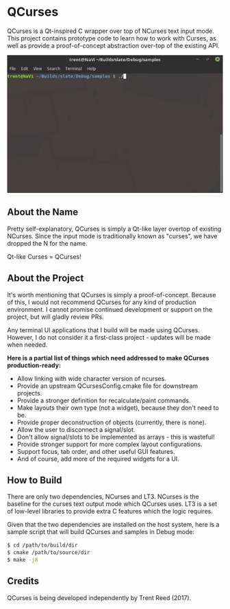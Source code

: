 QCurses
=======

QCurses is a Qt-inspired C wrapper over top of NCurses text input mode.
This project contains prototype code to learn how to work with Curses,
as well as provide a proof-of-concept abstraction over-top of the existing API.

![QCurses Label Sample](docs/images/qcurses-label.gif)

About the Name
--------------

Pretty self-explanatory, QCurses is simply a Qt-like layer overtop of existing NCurses.
Since the input mode is traditionally known as "curses", we have dropped the N for the name.

Qt-like Curses = QCurses!

About the Project
-----------------

It's worth mentioning that QCurses is simply a proof-of-concept.
Because of this, I would not recommend QCurses for any kind of production environment.
I cannot promise continued development or support on the project, but will gladly review PRs.

Any terminal UI applications that I build will be made using QCurses.
However, I do not consider it a first-class project - updates will be made when needed.

**Here is a partial list of things which need addressed to make QCurses production-ready:**
+ Allow linking with wide character version of ncurses.
+ Provide an upstream QCursesConfig.cmake file for downstream projects.
+ Provide a stronger definition for recalculate/paint commands.
+ Make layouts their own type (not a widget), because they don't need to be.
+ Provide proper deconstruction of objects (currently, there is none).
+ Allow the user to disconnect a signal/slot.
+ Don't allow signal/slots to be implemented as arrays - this is wasteful!
+ Provide stronger support for more complex layout configurations.
+ Support focus, tab order, and other useful GUI features.
+ And of course, add more of the required widgets for a UI.

How to Build
------------

There are only two dependencies, NCurses and LT3.
NCurses is the baseline for the curses text output mode which QCurses uses.
LT3 is a set of low-level libraries to provide extra C features which the logic requires.

Given that the two dependencies are installed on the host system,
here is a sample script that will build QCurses and samples in Debug mode:

```bash
$ cd /path/to/build/dir
$ cmake /path/to/source/dir
$ make -j8
```

Credits
-------

QCurses is being developed independently by Trent Reed (2017).
